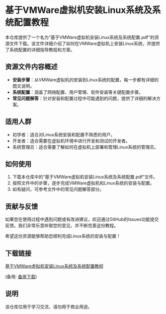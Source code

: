 # 基于VMWare虚拟机安装Linux系统及系统配置教程

本仓库提供了一个名为“基于VMWare虚拟机安装Linux系统及系统配置.pdf”的资源文件下载。该文件详细介绍了如何在VMWare虚拟机上安装Linux系统，并提供了系统配置的详细指导教程和方案。

## 资源文件内容概述

- **安装步骤**：从VMWare虚拟机的安装到Linux系统的配置，每一步都有详细的图文说明。
- **系统配置**：涵盖了网络配置、用户管理、软件安装等关键配置步骤。
- **常见问题解答**：针对安装和配置过程中可能遇到的问题，提供了详细的解决方案。

## 适用人群

- 初学者：适合对Linux系统安装和配置不熟悉的用户。
- 开发者：适合需要在虚拟机环境中进行开发和测试的开发者。
- 系统管理员：适合需要了解如何在虚拟机上部署和管理Linux系统的管理员。

## 如何使用

1. 下载本仓库中的“基于VMWare虚拟机安装Linux系统及系统配置.pdf”文件。
2. 按照文件中的步骤，逐步完成VMWare虚拟机和Linux系统的安装与配置。
3. 如有疑问，可参考文件中的常见问题解答部分。

## 贡献与反馈

如果您在使用过程中遇到问题或有改进建议，欢迎通过GitHub的Issues功能提交反馈。我们非常乐意听取您的意见，并不断完善这份教程。

希望这份资源能够帮助您顺利完成Linux系统的安装与配置！

## 下载链接
[基于VMWare虚拟机安装Linux系统及系统配置教程](https://pan.quark.cn/s/c8e6aca7d380) 

(备用: [备用下载](https://pan.baidu.com/s/1U_JC5XduPUCF46pZpnGcMg?pwd=1234))

## 说明

该仓库仅用于学习交流，请勿用于商业用途。
